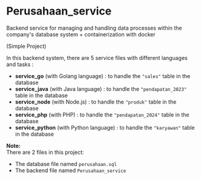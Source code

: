 # Perusahaan_service

Backend service for managing and handling data processes within the company's database system + containerization with docker

(Simple Project)

In this backend system, there are 5 service files with different languages and tasks :

- **service_go** (with Golang language) : to handle the `"sales"` table in the database  
- **service_java** (with Java language) : to handle the `"pendapatan_2023"` table in the database  
- **service_node** (with Node.js) : to handle the `"produk"` table in the database  
- **service_php** (with PHP) : to handle the `"pendapatan_2024"` table in the database  
- **service_python** (with Python language) : to handle the `"karyawan"` table in the database  

**Note:**  
There are 2 files in this project:  
- The database file named `perusahaan.sql`  
- The backend file named `Perusahaan_service`
